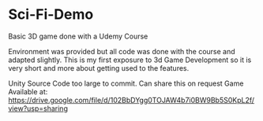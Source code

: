 # Sci-Fi-Demo
Basic 3D game done with a Udemy Course

Environment was provided but all code was done with the course and adapted slightly. 
This is my first exposure to 3d Game Development so it is very short and more about getting used to the features.

Unity Source Code too large to commit. Can share this on request
Game Available at: https://drive.google.com/file/d/102BbDYgg0TOJAW4b7i0BW9Bb5S0KpL2f/view?usp=sharing
